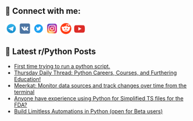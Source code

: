 ## 🔎 Connect with me:
[<img src="https://github.com/bullbesh/bullbesh/blob/main/images/Telegram.png" width="32" height="32" />](https://t.me/bullbesh)
[<img src="https://github.com/bullbesh/bullbesh/blob/main/images/VK.png" width="32" height="32" />](https://vk.com/bullbesh)
[<img src="https://github.com/bullbesh/bullbesh/blob/main/images/Twitter.png" width="32" height="32" />](https://twitter.com/bullbesh1)
[<img src="https://github.com/bullbesh/bullbesh/blob/main/images/Instagram.png" width="32" height="32" />](https://www.instagram.com/bullbesh)
[<img src="https://github.com/bullbesh/bullbesh/blob/main/images/Reddit.png" width="32" height="32" />](https://www.reddit.com/user/bullbesh)
[<img src="https://github.com/bullbesh/bullbesh/blob/main/images/YouTube.png" width="32" height="32" />](https://www.youtube.com/channel/UCtfjRs6uzgq5mfm8S06WTcg)

## 📕 Latest r/Python Posts
<!-- BLOG-POST-LIST:START -->
- [First time trying to run a python script.](https://www.reddit.com/r/Python/comments/1glf1je/first_time_trying_to_run_a_python_script/)
- [Thursday Daily Thread: Python Careers, Courses, and Furthering Education!](https://www.reddit.com/r/Python/comments/1gld3ic/thursday_daily_thread_python_careers_courses_and/)
- [Meerkat: Monitor data sources and track changes over time from the terminal](https://www.reddit.com/r/Python/comments/1glbo1o/meerkat_monitor_data_sources_and_track_changes/)
- [Anyone have experience using Python for Simplified TS files for the FDA?](https://www.reddit.com/r/Python/comments/1gl8i3q/anyone_have_experience_using_python_for/)
- [Build Limitless Automations in Python &lpar;open for Beta users&rpar;](https://www.reddit.com/r/Python/comments/1gl3kcl/build_limitless_automations_in_python_open_for/)
<!-- BLOG-POST-LIST:END -->
